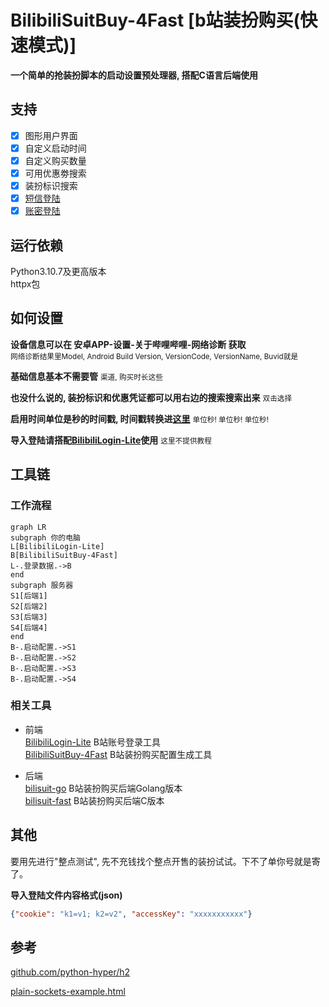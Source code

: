 # BilibiliSuitBuy-4Fast [b站装扮购买(快速模式)]

**一个简单的抢装扮脚本的启动设置预处理器, 搭配C语言后端使用**

## 支持

- [x] 图形用户界面
- [x] 自定义启动时间
- [x] 自定义购买数量
- [x] 可用优惠劵搜索
- [x] 装扮标识搜索
- [x] [短信登陆](https://github.com/FangCunWuChang/BilibiliLogin-Lite)
- [x] [账密登陆](https://github.com/FangCunWuChang/BilibiliLogin-Lite)

## 运行依赖

Python3.10.7及更高版本  
httpx包

## 如何设置

**设备信息可以在 安卓APP-设置-关于哔哩哔哩-网络诊断 获取**  
<small>网络诊断结果里Model, Android Build Version, VersionCode, VersionName, Buvid就是</small>

**基础信息基本不需要管**
<small>渠道, 购买时长这些</small>

**也没什么说的, 装扮标识和优惠凭证都可以用右边的搜索搜索出来**
<small>双击选择</small>

**启用时间单位是秒的时间戳, 时间戳转换进[这里](https://developer.aliyun.com/skills/timestamp.html)**
<small>单位秒! 单位秒! 单位秒!</small>

**导入登陆请搭配[BilibiliLogin-Lite](https://github.com/FangCunWuChang/BilibiliLogin-Lite)使用**
<small>这里不提供教程</small>

## 工具链
### 工作流程
```mermaid
graph LR
subgraph 你的电脑
L[BilibiliLogin-Lite]
B[BilibiliSuitBuy-4Fast]
L-.登录数据.->B
end
subgraph 服务器
S1[后端1]
S2[后端2]
S3[后端3]
S4[后端4]
end
B-.启动配置.->S1
B-.启动配置.->S2
B-.启动配置.->S3
B-.启动配置.->S4
```

### 相关工具
- 前端  
  [BilibiliLogin-Lite](https://github.com/FangCunWuChang/BilibiliLogin-Lite) B站账号登录工具  
  [BilibiliSuitBuy-4Fast](https://github.com/FangCunWuChang/BilibiliSuitBuy-4Fast) B站装扮购买配置生成工具  

- 后端  
  [bilisuit-go](https://github.com/FangCunWuChang/bilisuit-go) B站装扮购买后端Golang版本  
  [bilisuit-fast](https://github.com/FangCunWuChang/bilisuit-fast) B站装扮购买后端C版本

## 其他

要用先进行"整点测试", 先不充钱找个整点开售的装扮试试。下不了单你号就是寄了。

**导入登陆文件内容格式(json)**
```json
{"cookie": "k1=v1; k2=v2", "accessKey": "xxxxxxxxxxx"}
```

## 参考

[github.com/python-hyper/h2](https://github.com/python-hyper/h2)

[plain-sockets-example.html](https://python-hyper.org/projects/h2/en/stable/plain-sockets-example.html)
